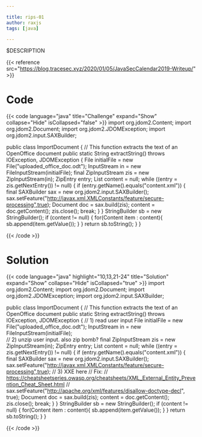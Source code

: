 ```yaml
---

title: rips-01
author: raxjs
tags: [java]

---
```


$DESCRIPTION

<!--more-->
{{< reference src="https://blog.tracesec.xyz/2020/01/05/JavaSecCalendar2019-Writeup/" >}}

# Code
{{< code language="java"  title="Challenge" expand="Show" collapse="Hide" isCollapsed="false" >}}
import org.jdom2.Content;
import org.jdom2.Document;
import org.jdom2.JDOMException;
import org.jdom2.input.SAXBuilder;

public class ImportDocument {
  // This function extracts the text of an OpenOffice document
  public static String extractString() throws IOException, JDOMException {
    File initialFile = new File("uploaded_office_doc.odt");
    InputStream in = new FileInputStream(initialFile);
    final ZipInputStream zis = new ZipInputStream(in);
    ZipEntry entry;
    List<Content> content = null;
    while ((entry = zis.getNextEntry()) != null) {
      if (entry.getName().equals("content.xml")) {
        final SAXBuilder sax = new org.jdom2.input.SAXBuilder();
        sax.setFeature("http://javax.xml.XMLConstants/feature/secure-processing",true);
        Document doc = sax.build(zis);
        content = doc.getContent();
        zis.close();
        break;
      }
    }
    StringBuilder sb = new StringBuilder();
    if (content != null) {
      for(Content item : content){
        sb.append(item.getValue());
      }
    }
    return sb.toString();
  }
}

{{< /code >}}

# Solution
{{< code language="java" highlight="10,13,21-24" title="Solution" expand="Show" collapse="Hide" isCollapsed="true" >}}
import org.jdom2.Content;
import org.jdom2.Document;
import org.jdom2.JDOMException;
import org.jdom2.input.SAXBuilder;

public class ImportDocument {
  // This function extracts the text of an OpenOffice document
  public static String extractString() throws IOException, JDOMException {
	// 1) read user input
    File initialFile = new File("uploaded_office_doc.odt");
    InputStream in = new FileInputStream(initialFile);                        
	// 2) unzip user input. also zip bomb?
    final ZipInputStream zis = new ZipInputStream(in);
    ZipEntry entry;
    List<Content> content = null;
    while ((entry = zis.getNextEntry()) != null) {
      if (entry.getName().equals("content.xml")) {
        final SAXBuilder sax = new org.jdom2.input.SAXBuilder();
        sax.setFeature("http://javax.xml.XMLConstants/feature/secure-processing",true);
	// 3) XXE here
	// Fix:
	// https://cheatsheetseries.owasp.org/cheatsheets/XML_External_Entity_Prevention_Cheat_Sheet.html
	// sax.setFeature("http://apache.org/xml/features/disallow-doctype-decl", true); 
        Document doc = sax.build(zis);
        content = doc.getContent();
        zis.close();
        break;
      }
    }
    StringBuilder sb = new StringBuilder();
    if (content != null) {
      for(Content item : content){
        sb.append(item.getValue());
      }
    }
    return sb.toString();
  }
}



{{< /code >}}
